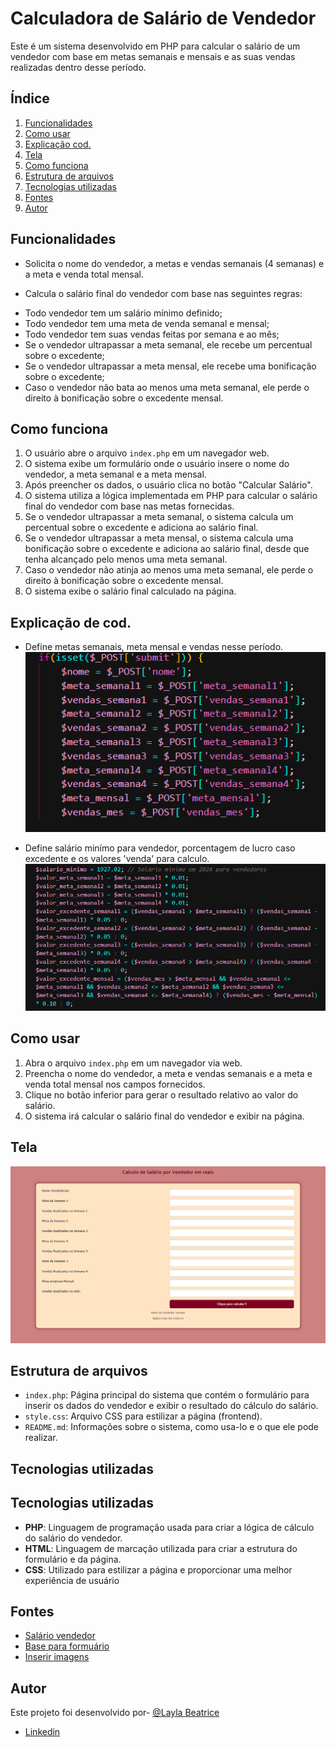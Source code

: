 # Calculadora de Salário de Vendedor
 
Este é um sistema desenvolvido em PHP para calcular o salário de um vendedor com base em metas semanais e mensais e as suas vendas realizadas dentro desse período.
 
## Índice
 
1. [Funcionalidades](#funcionalidades)
2. [Como usar](#como-usar)
3. [Explicação cod.](#explicação-de-cod)
4. [Tela](#tela)
5. [Como funciona](#como-funciona)
6. [Estrutura de arquivos](#estrutura-de-arquivos)
7. [Tecnologias utilizadas](#tecnologias-utilizadas)
8. [Fontes](#fontes)
9. [Autor](#autor)
 
## Funcionalidades
 
- Solicita o nome do vendedor, a metas e vendas semanais (4 semanas) e a meta e venda total mensal.
* Calcula o salário final do vendedor com base nas seguintes regras:
- Todo vendedor tem um salário mínimo definido;
- Todo vendedor tem uma meta de venda semanal e mensal;
- Todo vendedor tem suas vendas feitas por semana e ao mês;
- Se o vendedor ultrapassar a meta semanal, ele recebe um percentual sobre o excedente;
- Se o vendedor ultrapassar a meta mensal, ele recebe uma bonificação sobre o excedente;
- Caso o vendedor não bata ao menos uma meta semanal, ele perde o direito à bonificação sobre o excedente mensal.

## Como funciona

1. O usuário abre o arquivo `index.php` em um navegador web.
2. O sistema exibe um formulário onde o usuário insere o nome do vendedor, a meta semanal e a meta mensal.
3. Após preencher os dados, o usuário clica no botão "Calcular Salário".
4. O sistema utiliza a lógica implementada em PHP para calcular o salário final do vendedor com base nas metas fornecidas.
5. Se o vendedor ultrapassar a meta semanal, o sistema calcula um percentual sobre o excedente e adiciona ao salário final.
6. Se o vendedor ultrapassar a meta mensal, o sistema calcula uma bonificação sobre o excedente e adiciona ao salário final, desde que tenha alcançado pelo menos uma meta semanal.
7. Caso o vendedor não atinja ao menos uma meta semanal, ele perde o direito à bonificação sobre o excedente mensal.
8. O sistema exibe o salário final calculado na página.
  
## Explicação de cod.
* Define metas semanais, meta mensal e vendas nesse período.
![Definir metas e vendas semana-mes](https://github.com/laylabtrice/sistema-salario/blob/main/Captura%20de%20tela%202024-03-27%20113102.png)  

* Define salário minímo para vendedor, porcentagem de lucro caso excedente e os valores 'venda' para calculo.
![Definir para calculo](https://github.com/laylabtrice/sistema-salario/blob/main/Captura%20de%20tela%202024-03-27%20113542.png)
 
## Como usar
 
1. Abra o arquivo `index.php` em um navegador via web.
2. Preencha o nome do vendedor, a meta e vendas semanais e a meta e venda total mensal nos campos fornecidos.
3. Clique no botão inferior para gerar o resultado relativo ao valor do salário.
4. O sistema irá calcular o salário final do vendedor e exibir na página.

## Tela

![Tela](https://github.com/laylabtrice/sistema-salario/blob/main/Captura%20de%20tela%202024-03-27%20090222.png)
 
## Estrutura de arquivos
 
- `index.php`: Página principal do sistema que contém o formulário para inserir os dados do vendedor e exibir o resultado do cálculo do salário.
- `style.css`: Arquivo CSS para estilizar a página (frontend).
- `README.md`:  Informações sobre o sistema, como usa-lo e o que ele pode realizar.
 
## Tecnologias utilizadas
 
## Tecnologias utilizadas
 
- **PHP**: Linguagem de programação usada para criar a lógica de cálculo do salário do vendedor.
- **HTML**: Linguagem de marcação utilizada para criar a estrutura do formulário e da página.
- **CSS**: Utilizado para estilizar a página e proporcionar uma melhor experiência de usuário

## Fontes

- [Salário vendedor](https://www.aen.pr.gov.br/Noticia/Maior-do-Brasil-governador-confirma-novo-Piso-Regional-que-vai-de-R-18-mil-R-21-mil#:~:text=Na%20primeira%2C%20que%20contempla%20os,de%20R%24%201.927%2C02)
- [Base para formuário](https://www.devmedia.com.br/customizando-formularios-com-css/37212)
- [Inserir imagens](https://github.com/orgs/community/discussions/66495)
 
## Autor

Este projeto foi desenvolvido por- [@Layla Beatrice](https://www.github.com/laylabtrice)
* [Linkedin](https://www.linkedin.com/in/layla-beatrice-a89a352ba/)

